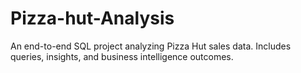 # Pizza-hut-Analysis
An end-to-end SQL project analyzing Pizza Hut sales data. Includes queries, insights, and business intelligence outcomes.
